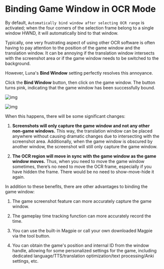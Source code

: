 # Binding Game Window in OCR Mode

By default, `Automatically bind window after selecting OCR range` is activated; when the four corners of the selection frame belong to a single window HWND, it will automatically bind to that window.

Typically, one very frustrating aspect of using other OCR software is often having to pay attention to the position of the game window and the translation window. It can be annoying if the translation window intersects with the screenshot area or if the game window needs to be switched to the background.

However, Luna's **Bind Window** setting perfectly resolves this annoyance.

Click the **Bind Window** button, then click on the game window. The button turns pink, indicating that the game window has been successfully bound.

![img](https://image.lunatranslator.org/zh/gooduseocr/bind.png)

![img](https://image.lunatranslator.org/zh/gooduseocr/bindok.png)

When this happens, there will be some significant changes:

1. **Screenshots will only capture the game window and not any other non-game windows.** This way, the translation window can be placed anywhere without causing dramatic changes due to intersecting with the screenshot area. Additionally, when the game window is obscured by another window, the screenshot will still only capture the game window.

2. **The OCR region will move in sync with the game window as the game window moves.** Thus, when you need to move the game window sometimes, there’s no need to move the OCR frame, especially if you have hidden the frame. There would be no need to show-move-hide it again.

In addition to these benefits, there are other advantages to binding the game window:

1. The game screenshot feature can more accurately capture the game window.

2. The gameplay time tracking function can more accurately record the time.

3. You can use the built-in Magpie or call your own downloaded Magpie via the tool button.

4. You can obtain the game's position and internal ID from the window handle, allowing for some personalized settings for the game, including dedicated language/TTS/translation optimization/text processing/Anki settings, etc.